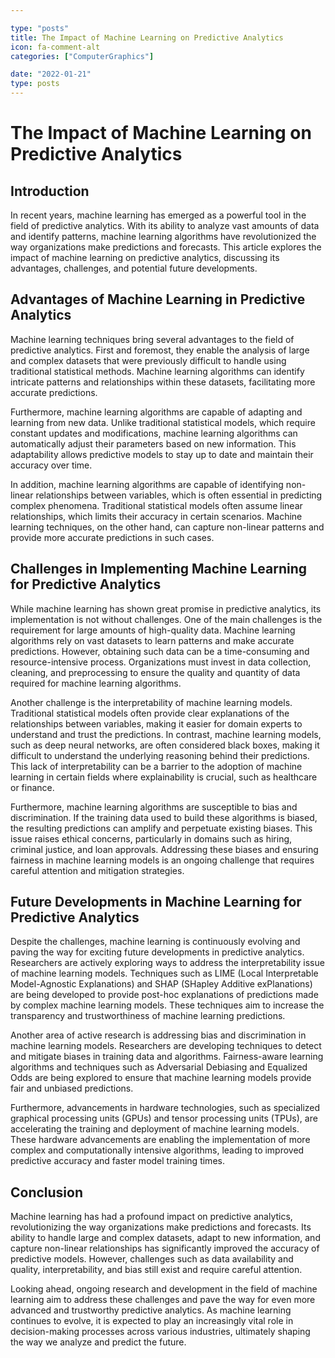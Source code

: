 ```yaml
---

type: "posts"
title: The Impact of Machine Learning on Predictive Analytics
icon: fa-comment-alt
categories: ["ComputerGraphics"]

date: "2022-01-21"
type: posts
---
```





# The Impact of Machine Learning on Predictive Analytics

## Introduction

In recent years, machine learning has emerged as a powerful tool in the field of predictive analytics. With its ability to analyze vast amounts of data and identify patterns, machine learning algorithms have revolutionized the way organizations make predictions and forecasts. This article explores the impact of machine learning on predictive analytics, discussing its advantages, challenges, and potential future developments.

## Advantages of Machine Learning in Predictive Analytics

Machine learning techniques bring several advantages to the field of predictive analytics. First and foremost, they enable the analysis of large and complex datasets that were previously difficult to handle using traditional statistical methods. Machine learning algorithms can identify intricate patterns and relationships within these datasets, facilitating more accurate predictions.

Furthermore, machine learning algorithms are capable of adapting and learning from new data. Unlike traditional statistical models, which require constant updates and modifications, machine learning algorithms can automatically adjust their parameters based on new information. This adaptability allows predictive models to stay up to date and maintain their accuracy over time.

In addition, machine learning algorithms are capable of identifying non-linear relationships between variables, which is often essential in predicting complex phenomena. Traditional statistical models often assume linear relationships, which limits their accuracy in certain scenarios. Machine learning techniques, on the other hand, can capture non-linear patterns and provide more accurate predictions in such cases.

## Challenges in Implementing Machine Learning for Predictive Analytics

While machine learning has shown great promise in predictive analytics, its implementation is not without challenges. One of the main challenges is the requirement for large amounts of high-quality data. Machine learning algorithms rely on vast datasets to learn patterns and make accurate predictions. However, obtaining such data can be a time-consuming and resource-intensive process. Organizations must invest in data collection, cleaning, and preprocessing to ensure the quality and quantity of data required for machine learning algorithms.

Another challenge is the interpretability of machine learning models. Traditional statistical models often provide clear explanations of the relationships between variables, making it easier for domain experts to understand and trust the predictions. In contrast, machine learning models, such as deep neural networks, are often considered black boxes, making it difficult to understand the underlying reasoning behind their predictions. This lack of interpretability can be a barrier to the adoption of machine learning in certain fields where explainability is crucial, such as healthcare or finance.

Furthermore, machine learning algorithms are susceptible to bias and discrimination. If the training data used to build these algorithms is biased, the resulting predictions can amplify and perpetuate existing biases. This issue raises ethical concerns, particularly in domains such as hiring, criminal justice, and loan approvals. Addressing these biases and ensuring fairness in machine learning models is an ongoing challenge that requires careful attention and mitigation strategies.

## Future Developments in Machine Learning for Predictive Analytics

Despite the challenges, machine learning is continuously evolving and paving the way for exciting future developments in predictive analytics. Researchers are actively exploring ways to address the interpretability issue of machine learning models. Techniques such as LIME (Local Interpretable Model-Agnostic Explanations) and SHAP (SHapley Additive exPlanations) are being developed to provide post-hoc explanations of predictions made by complex machine learning models. These techniques aim to increase the transparency and trustworthiness of machine learning predictions.

Another area of active research is addressing bias and discrimination in machine learning models. Researchers are developing techniques to detect and mitigate biases in training data and algorithms. Fairness-aware learning algorithms and techniques such as Adversarial Debiasing and Equalized Odds are being explored to ensure that machine learning models provide fair and unbiased predictions.

Furthermore, advancements in hardware technologies, such as specialized graphical processing units (GPUs) and tensor processing units (TPUs), are accelerating the training and deployment of machine learning models. These hardware advancements are enabling the implementation of more complex and computationally intensive algorithms, leading to improved predictive accuracy and faster model training times.

## Conclusion

Machine learning has had a profound impact on predictive analytics, revolutionizing the way organizations make predictions and forecasts. Its ability to handle large and complex datasets, adapt to new information, and capture non-linear relationships has significantly improved the accuracy of predictive models. However, challenges such as data availability and quality, interpretability, and bias still exist and require careful attention.

Looking ahead, ongoing research and development in the field of machine learning aim to address these challenges and pave the way for even more advanced and trustworthy predictive analytics. As machine learning continues to evolve, it is expected to play an increasingly vital role in decision-making processes across various industries, ultimately shaping the way we analyze and predict the future.